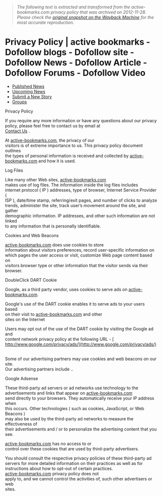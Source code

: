 > *The following text is extracted and transformed from the active-bookmarks.com privacy policy that was archived on 2012-11-28. Please check the [original snapshot on the Wayback Machine](https://web.archive.org/web/20121128170120id_/http%3A//active-bookmarks.com/page.php%3Fpage%3Dprivacy-policy) for the most accurate reproduction.*

# Privacy Policy | active bookmarks - Dofollow blogs - Dofollow site - Dofollow News - Dofollow Article - Dofollow Forums - Dofollow Video

  * [Published News](http://active-bookmarks.com/index.php)
  * [Upcoming News](https://web.archive.org/upcoming.php)
  * [Submit a New Story](https://web.archive.org/submit.php)
  * [Groups](https://web.archive.org/groups.php)



Privacy Policy

If you require any more information or have any questions about our privacy  
policy, please feel free to contact us by email at  
[Contact Us](http://active-bookmarks.com/page.php?page=privacy-policy "Contact Us") .

At [active-bookmarks.com](http://www.active-bookmarks.com/ "active bookmarks"), the privacy of our  
visitors is of extreme importance to us. This privacy policy document outlines  
the types of personal information is received and collected by [active-bookmarks.com](http://www.active-bookmarks.com/ "active bookmarks") and how it is used.

Log Files

Like many other Web sites, [active-bookmarks.com](http://www.active-bookmarks.com/ "active bookmarks")  
makes use of log files. The information inside the log files includes  
internet protocol ( IP ) addresses, type of browser, Internet Service Provider (  
ISP ), date/time stamp, referring/exit pages, and number of clicks to analyze  
trends, administer the site, track user’s movement around the site, and gather  
demographic information. IP addresses, and other such information are not linked  
to any information that is personally identifiable.

Cookies and Web Beacons

[active-bookmarks.com](http://www.active-bookmarks.com/ "active bookmarks") does use cookies to store  
information about visitors preferences, record user-specific information on  
which pages the user access or visit, customize Web page content based on  
visitors browser type or other information that the visitor sends via their  
browser.

DoubleClick DART Cookie

Google, as a third party vendor, uses cookies to serve ads on [active-bookmarks.com](http://www.active-bookmarks.com/ "active bookmarks").

Google's use of the DART cookie enables it to serve ads to your users based  
on their visit to [active-bookmarks.com](http://www.active-bookmarks.com/ "active bookmarks") and other  
sites on the Internet

Users may opt out of the use of the DART cookie by visiting the Google ad and  
content network privacy policy at the following URL - [   
http://www.google.com/privacy/ads/](http://www.google.com/privacy/ads/)  

Some of our advertising partners may use cookies and web beacons on our site.  
Our advertising partners include ..

Google Adsense

These third-party ad servers or ad networks use technology to the  
advertisements and links that appear on [active-bookmarks.com](http://www.active-bookmarks.com/ "active bookmarks")  
send directly to your browsers. They automatically receive your IP address when  
this occurs. Other technologies ( such as cookies, JavaScript, or Web Beacons )  
may also be used by the third-party ad networks to measure the effectiveness of  
their advertisements and / or to personalize the advertising content that you  
see.

[active-bookmarks.com](http://www.active-bookmarks.com/ "active bookmarks") has no access to or  
control over these cookies that are used by third-party advertisers.

You should consult the respective privacy policies of these third-party ad  
servers for more detailed information on their practices as well as for  
instructions about how to opt-out of certain practices.  
[active-bookmarks.com](http://www.active-bookmarks.com/ "active bookmarks") privacy policy does not  
apply to, and we cannot control the activities of, such other advertisers or web  
sites.

  

